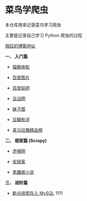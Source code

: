 # 菜鸟学爬虫

本仓库用来记录菜鸟学习爬虫

主要是记录自己学习 Python 爬虫的过程

[相应的博客地址](https://erudev.github.io/)


**一、 入门篇**

- [猫眼电影](https://github.com/EruDev/spiders/blob/master/maoyan/maoyan.py)

- [百度图片](https://github.com/EruDev/spiders/blob/master/baidu_img/baidu.py)

- [百度贴吧](https://github.com/EruDev/spiders/blob/master/tieba/tieba.py)

- [当当网](https://github.com/EruDev/spiders/blob/master/dangdang/dangdang.py)

- [妹子图](https://github.com/EruDev/spiders/blob/master/meizitu/spider.py)

- [豆瓣影评](https://github.com/EruDev/spiders/blob/master/douban_yingping/douban.py)

- [喜马拉雅精品榜](https://github.com/EruDev/spiders/tree/master/ximalaya)


**二、 框架篇 (Scrapy)**

- [虎嗅网](https://github.com/EruDev/spiders/tree/master/huxiuwang)

- [安居客](https://github.com/EruDev/spiders/tree/master/AnJuKe2)

- [笔趣阁小说](https://github.com/EruDev/spiders/tree/master/BiQuGe)


**三、 进阶篇**

- [断点续爬存入 MySQL](https://github.com/EruDev/spiders/blob/master/hdbeemovie/hdbeemovie/spiders/hdbee.py)
1111
